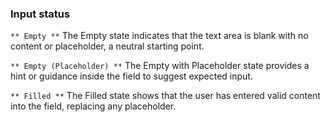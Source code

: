### Input status

`** Empty **`
The Empty state indicates that the text area is blank with no content or placeholder, a neutral starting point.

`** Empty (Placeholder) **`
The Empty with Placeholder state provides a hint or guidance inside the field to suggest expected input.

`** Filled **`
The Filled state shows that the user has entered valid content into the field, replacing any placeholder.